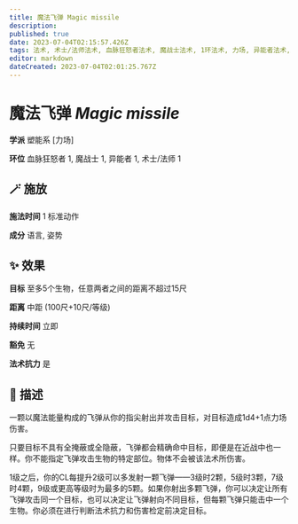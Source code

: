 ```yaml
---
title: 魔法飞弹 Magic missile
description: 
published: true
date: 2023-07-04T02:15:57.426Z
tags: 法术, 术士/法师法术, 血脉狂怒者法术, 魔战士法术, 1环法术, 力场, 异能者法术, 塑能系
editor: markdown
dateCreated: 2023-07-04T02:01:25.767Z
---
```


# **魔法飞弹** *Magic missile*

**学派** 塑能系 \[力场\] 

**环位** 血脉狂怒者 1, 魔战士 1, 异能者 1, 术士/法师 1

## 🪄 施放

**施法时间** 1 标准动作

**成分** 语言, 姿势

## ✨ 效果 

**目标** 至多5个生物，任意两者之间的距离不超过15尺 

**距离** 中距 (100尺+10尺/等级)  

**持续时间** 立即 

**豁免** 无

**法术抗力** 是

## 📖 描述

一颗以魔法能量构成的飞弹从你的指尖射出并攻击目标，对目标造成1d4+1点力场伤害。

只要目标不具有全掩蔽或全隐蔽，飞弹都会精确命中目标，即便是在近战中也一样。你不能指定飞弹攻击生物的特定部位。物体不会被该法术所伤害。

1级之后，你的CL每提升2级可以多发射一颗飞弹——3级时2颗，5级时3颗，7级时4颗，9级或更高等级时为最多的5颗。如果你射出多颗飞弹，你可以决定让所有飞弹攻击同一个目标，也可以决定让飞弹射向不同目标，但每颗飞弹只能击中一个生物。你必须在进行判断法术抗力和伤害检定前决定目标。
    